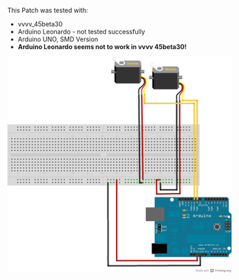 This Patch was tested with:
* vvvv_45beta30
* Arduino Leonardo - not tested successfully
* Arduino UNO, SMD Version
* **Arduino Leonardo seems not to work in vvvv 45beta30!**

![imagename](div/Servomotor.png)
